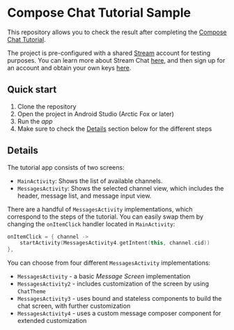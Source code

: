 # Compose Chat Tutorial Sample

This repository allows you to check the result after completing the [Compose Chat Tutorial](https://getstream.io/chat/compose/tutorial/).

The project is pre-configured with a shared [Stream](https://getstream.io) account for testing purposes. You can learn more about Stream Chat [here](https://getstream.io/chat/), and then sign up for an account and obtain your own keys [here](https://getstream.io/chat/trial).

## Quick start

1. Clone the repository
2. Open the project in Android Studio (Arctic  Fox or later)
3. Run the _app_
4. Make sure to check the [Details](#details) section below for the different steps

## Details

The tutorial app consists of two screens:

* `MainActivity`: Shows the list of available channels.
* `MessagesActivity`: Shows the selected channel view, which includes the header, message list, and message input view.

There are a handful of `MessagesActivity` implementations, which correspond to the steps of the tutorial. You can easily swap them by changing the `onItemClick` handler located in `MainActivity`:

```kotlin
onItemClick = { channel ->
    startActivity(MessagesActivity4.getIntent(this, channel.cid))
},
```

You can choose from four different `MessagesActivity` implementations:

* `MessagesActivity` - a basic _Message Screen_ implementation
* `MessagesActivity2` - includes customization of the screen by using `ChatTheme` 
* `MessagesActivity3` - uses bound and stateless components to build the chat screen, with further customization
* `MessagesActivity4` - uses a custom message composer component for extended customization
